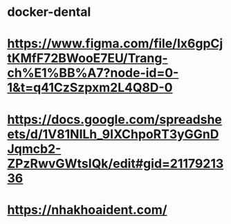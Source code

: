 # docker-dental
# https://www.figma.com/file/Ix6gpCjtKMfF72BWooE7EU/Trang-ch%E1%BB%A7?node-id=0-1&t=q41CzSzpxm2L4Q8D-0


# https://docs.google.com/spreadsheets/d/1V81NILh_9IXChpoRT3yGGnDJqmcb2-ZPzRwvGWtsIQk/edit#gid=2117921336

# https://nhakhoaident.com/